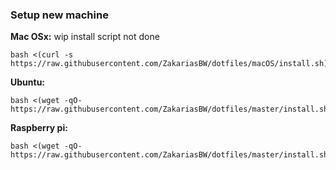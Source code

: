 <!---
```bash
    git init --bare $HOME/.dotfiles
    alias dotfiles='/usr/bin/git --git-dir=$HOME/.dotfiles/ --work-tree=$HOME'
    dotfiles config --local status.showUntrackedFiles no
    echo "alias dotfiles='/usr/bin/git --git-dir=$HOME/.dotfiles/ --work-tree=$HOME'" >> $HOME/.bashrc
```
--->

### Setup new machine

**Mac OSx:**
wip install script not done
```
bash <(curl -s https://raw.githubusercontent.com/ZakariasBW/dotfiles/macOS/install.sh)
```

**Ubuntu:**

```
bash <(wget -qO- https://raw.githubusercontent.com/ZakariasBW/dotfiles/master/install.sh)
```

**Raspberry pi:**

```
bash <(wget -qO- https://raw.githubusercontent.com/ZakariasBW/dotfiles/master/install.sh)
```
<!---
```bash
    git clone --separate-git-dir=$HOME/.dotfiles https://github.com/ZakariasBW/dotfiles.git
    alias dotfiles='/usr/bin/git --git-dir=$HOME/.dotfiles/ --work-tree=$HOME'
    dotfiles config --local status.showUntrackedFiles no
    echo "alias dotfiles='/usr/bin/git --git-dir=$HOME/.dotfiles/ --work-tree=$HOME'" >> $HOME/.bashrc
    rm -r $HOME/dotfiles
```
--->
